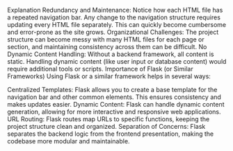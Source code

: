 Explanation
Redundancy and Maintenance: Notice how each HTML file has a repeated navigation bar. Any change to the navigation structure requires updating every HTML file separately. This can quickly become cumbersome and error-prone as the site grows.
Organizational Challenges: The project structure can become messy with many HTML files for each page or section, and maintaining consistency across them can be difficult.
No Dynamic Content Handling: Without a backend framework, all content is static. Handling dynamic content (like user input or database content) would require additional tools or scripts.
Importance of Flask (or Similar Frameworks)
Using Flask or a similar framework helps in several ways:

Centralized Templates: Flask allows you to create a base template for the navigation bar and other common elements. This ensures consistency and makes updates easier.
Dynamic Content: Flask can handle dynamic content generation, allowing for more interactive and responsive web applications.
URL Routing: Flask routes map URLs to specific functions, keeping the project structure clean and organized.
Separation of Concerns: Flask separates the backend logic from the frontend presentation, making the codebase more modular and maintainable.
